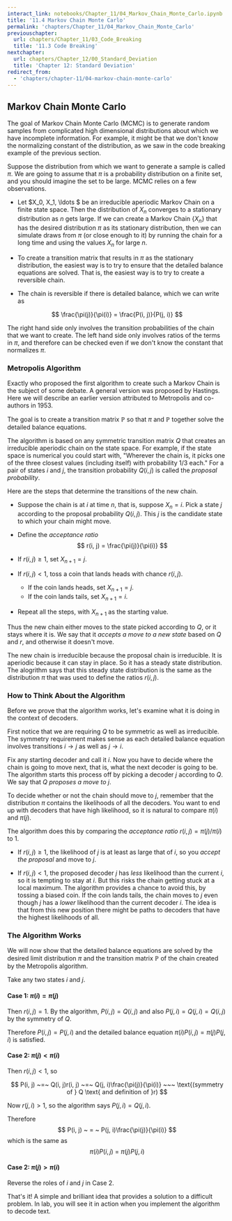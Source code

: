 ```yaml
---
interact_link: notebooks/Chapter_11/04_Markov_Chain_Monte_Carlo.ipynb
title: '11.4 Markov Chain Monte Carlo'
permalink: 'chapters/Chapter_11/04_Markov_Chain_Monte_Carlo'
previouschapter:
  url: chapters/Chapter_11/03_Code_Breaking
  title: '11.3 Code Breaking'
nextchapter:
  url: chapters/Chapter_12/00_Standard_Deviation
  title: 'Chapter 12: Standard Deviation'
redirect_from:
  - 'chapters/chapter-11/04-markov-chain-monte-carlo'
---
```


## Markov Chain Monte Carlo

The goal of Markov Chain Monte Carlo (MCMC) is to generate random samples from complicated high dimensional distributions about which we have incomplete information. For example, it might be that we don't know the normalizing constant of the distribution, as we saw in the code breaking example of the previous section.

Suppose the distribution from which we want to generate a sample is called $\pi$. We are going to assume that $\pi$ is a probability distribution on a finite set, and you should imagine the set to be large. MCMC relies on a few observations.

- Let $X_0, X_1, \ldots $ be an irreducible aperiodic Markov Chain on a finite state space. Then the distribution of $X_n$ converges to a stationary distribution as $n$ gets large. If we can create a Markov Chain $\{X_n\}$ that has the desired distribution $\pi$ as its stationary distribution, then we can simulate draws from $\pi$ (or close enough to it) by running the chain for a long time and using the values $X_n$ for large $n$.

- To create a transition matrix that results in $\pi$ as the stationary distribution, the easiest way is to try to ensure that the detailed balance equations are solved. That is, the easiest way is to try to create a reversible chain.

- The chain is reversible if there is detailed balance, which we can write as 

$$
\frac{\pi(j)}{\pi(i)} = \frac{P(i, j)}{P(j, i)}
$$

The right hand side only involves the transition probabilities of the chain that we want to create. The left hand side only involves ratios of the terms in $\pi$, and therefore can be checked even if we don't know the constant that normalizes $\pi$.

### Metropolis Algorithm
Exactly who proposed the first algorithm to create such a Markov Chain is the subject of some debate. A general version was proposed by Hastings. Here we will describe an earlier version attributed to Metropolis and co-authors in 1953.

The goal is to create a transition matrix $\mathbb{P}$ so that $\pi$ and $\mathbb{P}$ together solve the detailed balance equations. 

The algorithm is based on any symmetric transition matrix $Q$ that creates an irreducible aperiodic chain on the state space. For example, if the state space is numerical you could start with, "Wherever the chain is, it picks one of the three closest values (including itself) with probability $1/3$ each." For a pair of states $i$ and $j$, the transition probability $Q(i, j)$ is called the *proposal probability*.

Here are the steps that determine the transitions of the new chain.

- Suppose the chain is at $i$ at time $n$, that is, suppose $X_n = i$. Pick a state $j$ according to the proposal probability $Q(i, j)$. This $j$ is the candidate state to which your chain might move.

- Define the *acceptance ratio*
$$
r(i, j) = \frac{\pi(j)}{\pi(i)}
$$

- If $r(i, j) \ge 1$, set $X_{n+1} = j$.

- If $r(i, j) < 1$, toss a coin that lands heads with chance $r(i, j)$. 
     - If the coin lands heads, set $X_{n+1} = j$. 
     - If the coin lands tails, set $X_{n+1} = i$.
- Repeat all the steps, with $X_{n+1}$ as the starting value.

Thus the new chain either moves to the state picked according to $Q$, or it stays where it is. We say that it *accepts a move to a new state* based on $Q$ and $r$, and otherwise it doesn't move. 

The new chain is irreducible because the proposal chain is irreducible. It is aperiodic because it can stay in place. So it has a steady state distribution. The alogrithm says that this steady state distribution is the same as the distribution $\pi$ that was used to define the ratios $r(i, j)$.

### How to Think About the Algorithm
Before we prove that the algorithm works, let's examine what it is doing in the context of decoders.

First notice that we are requiring $Q$ to be symmetric as well as irreducible. The symmetry requirement makes sense as each detailed balance equation involves transitions $i \to j$ as well as $j \to i$.

Fix any starting decoder and call it $i$. Now you have to decide where the chain is going to move next, that is, what the next decoder is going to be. The algorithm starts this process off by picking a decoder $j$ according to $Q$. We say that *$Q$ proposes a move to $j$*.

To decide whether or not the chain should move to $j$, remember that the distribution $\pi$ contains the likelihoods of all the decoders. You want to end up with decoders that have high likelihood, so it is natural to compare $\pi(i)$ and $\pi(j)$.

The algorithm does this by comparing the *acceptance ratio* $r(i, j) = \pi(j)/\pi(i)$ to 1. 

- If $r(i, j) \ge 1$, the likelihood of $j$ is at least as large that of $i$, so you *accept the proposal* and move to $j$. 

- If $r(i, j) < 1$, the proposed decoder $j$ has *less* likelihood than the current $i$, so it is tempting to stay at $i$. But this risks the chain getting stuck at a local maximum. The algorithm provides a chance to avoid this, by tossing a biased coin. If the coin lands tails, the chain moves to $j$ even though $j$ has a *lower* likelihood than the current decoder $i$. The idea is that from this new position there might be paths to decoders that have the highest likelihoods of all.

### The Algorithm Works
We will now show that the detailed balance equations are solved by the desired limit distribution $\pi$ and the transition matrix $\mathbb{P}$ of the chain created by the Metropolis algorithm.

Take any two states $i$ and $j$.

#### Case 1: $\pi(i) = \pi(j)$
Then $r(i, j) = 1$. By the algorithm, $P(i, j) = Q(i, j)$ and also $P(j, i) = Q(j, i) = Q(i, j)$ by the symmetry of $Q$. 

Therefore $P(i, j) = P(j, i)$ and the detailed balance equation $\pi(i)P(i, j) = \pi(j)P(j, i)$ is satisfied.

#### Case 2: $\pi(j) < \pi(i)$
Then $r(i, j) < 1$, so

$$
P(i, j) ~=~ Q(i, j)r(i, j) 
~=~ Q(j, i)\frac{\pi(j)}{\pi(i)} ~~~ \text{(symmetry of } Q \text{ and definition of }r) 
$$

Now $r(j, i) > 1$, so the algorithm says $P(j, i) = Q(j, i)$.

Therefore
$$
P(i, j) ~ = ~ P(j, i)\frac{\pi(j)}{\pi(i)}
$$
which is the same as
$$
\pi(i)P(i, j) ~ = ~ \pi(j)P(j, i)
$$

#### Case 2: $\pi(j) > \pi(i)$
Reverse the roles of $i$ and $j$ in Case 2.

That's it! A simple and brilliant idea that provides a solution to a difficult problem. In lab, you will see it in action when you implement the algorithm to decode text.
